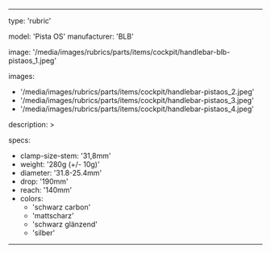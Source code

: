 ---

type: 'rubric'


model: 'Pista OS'
manufacturer: 'BLB'

image: '/media/images/rubrics/parts/items/cockpit/handlebar-blb-pistaos_1.jpeg'

images:
  - '/media/images/rubrics/parts/items/cockpit/handlebar-pistaos_2.jpeg'
  - '/media/images/rubrics/parts/items/cockpit/handlebar-pistaos_3.jpeg'
  - '/media/images/rubrics/parts/items/cockpit/handlebar-pistaos_4.jpeg'

description: >

specs:
  - clamp-size-stem: '31,8mm'
  - weight: '280g (+/- 10g)'
  - diameter: '31.8-25.4mm'
  - drop: '190mm'
  - reach: '140mm'
  - colors:
    - 'schwarz carbon'
    - 'mattscharz'
    - 'schwarz glänzend'
    - 'silber'

---